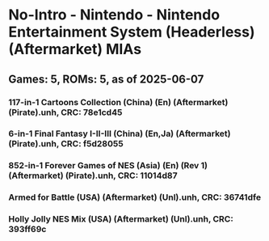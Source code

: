 # No-Intro - Nintendo - Nintendo Entertainment System (Headerless) (Aftermarket) MIAs
## Games: 5, ROMs: 5, as of 2025-06-07

### 117-in-1 Cartoons Collection (China) (En) (Aftermarket) (Pirate).unh, CRC: 78e1cd45
### 6-in-1 Final Fantasy I-II-III (China) (En,Ja) (Aftermarket) (Pirate).unh, CRC: f5d28055
### 852-in-1 Forever Games of NES (Asia) (En) (Rev 1) (Aftermarket) (Pirate).unh, CRC: 11014d87
### Armed for Battle (USA) (Aftermarket) (Unl).unh, CRC: 36741dfe
### Holly Jolly NES Mix (USA) (Aftermarket) (Unl).unh, CRC: 393ff69c
